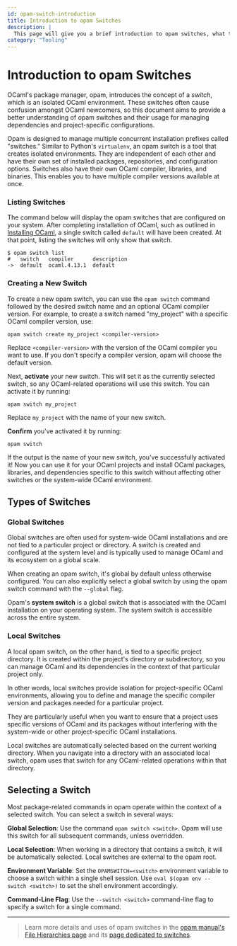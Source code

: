 ```yaml
---
id: opam-switch-introduction
title: Introduction to opam Switches
description: |
  This page will give you a brief introduction to opam switches, what they're used for, and how to create them.
category: "Tooling"
---
```


# Introduction to opam Switches

OCaml's package manager, opam, introduces the concept of a _switch_, which is an isolated OCaml environment. These switches often cause confusion amongst OCaml newcomers, so this document aims to provide a better understanding of opam switches and their usage for managing dependencies and project-specific configurations. 

Opam is designed to manage multiple concurrent installation prefixes called "switches." Similar to Python's `virtualenv`, an opam switch is a tool that creates isolated environments. They are independent of each other and have their own set of installed packages, repositories, and configuration options. Switches also have their own OCaml compiler, libraries, and binaries. This enables you to have multiple compiler versions available at once.

### Listing Switches

The command below will display the opam switches that are configured on your system. After completing installation of OCaml, such as outlined in [Installing OCaml](/docs/installing-ocaml), a single switch called `default` will have been created. At that point, listing the switches will only show that switch.
```shell
$ opam switch list
#   switch   compiler      description
->  default  ocaml.4.13.1  default
```

### Creating a New Switch

To create a new opam switch, you can use the `opam switch` command followed by the desired switch name and an optional OCaml compiler version. For example, to create a switch named "my_project" with a specific OCaml compiler version, use:

```
opam switch create my_project <compiler-version>
```

Replace `<compiler-version>` with the version of the OCaml compiler you want to use. If you don't specify a compiler version, opam will choose the default version.

Next, **activate** your new switch. This will set it as the currently selected switch, so any OCaml-related operations will use this switch. You can activate it by running:

```
opam switch my_project
``` 

Replace `my_project` with the name of your new switch.

**Confirm** you've activated it by running:

```
opam switch
```
If the output is the name of your new switch, you've successfully activated it! Now you can use it for your OCaml projects and install OCaml packages, libraries, and dependencies specific to this switch without affecting other switches or the system-wide OCaml environment.

## Types of Switches

### Global Switches

Global switches are often used for system-wide OCaml installations and are not tied to a particular project or directory. A switch is created and configured at the system level and is typically used to manage OCaml and its ecosystem on a global scale. 

When creating an opam switch, it's global by default unless otherwise configured. You can also explicitly select a global switch by using the opam switch command with the `--global` flag.

Opam's **system switch** is a global switch that is associated with the OCaml installation on your operating system. The system switch is accessible across the entire system.

### Local Switches

A local opam switch, on the other hand, is tied to a specific project directory. It is created within the project's directory or subdirectory, so you can manage OCaml and its dependencies in the context of that particular project only.

In other words, local switches provide isolation for project-specific OCaml environments, allowing you to define and manage the specific compiler version and packages needed for a particular project.

They are particularly useful when you want to ensure that a project uses specific versions of OCaml and its packages without interfering with the system-wide or other project-specific OCaml installations.

Local switches are automatically selected based on the current working directory. When you navigate into a directory with an associated local switch, opam uses that switch for any OCaml-related operations within that directory.

## Selecting a Switch

Most package-related commands in opam operate within the context of a selected switch. You can select a switch in several ways:

**Global Selection**: Use the command `opam switch <switch>`. Opam will use this switch for all subsequent commands, unless overridden.

**Local Selection**: When working in a directory that contains a switch, it will be automatically selected. Local switches are external to the opam root.

**Environment Variable**: Set the `OPAMSWITCH=<switch>` environment variable to choose a switch within a single shell session. Use `eval $(opam env --switch <switch>)` to set the shell environment accordingly.

**Command-Line Flag**: Use the `--switch <switch>` command-line flag to specify a switch for a single command.

---

> Learn more details and uses of opam switches in the [opam manual's File Hierarchies page](https://opam.ocaml.org/doc/Manual.html) and its [page dedicated to switches](https://opam.ocaml.org/doc/man/opam-switch.html). 



